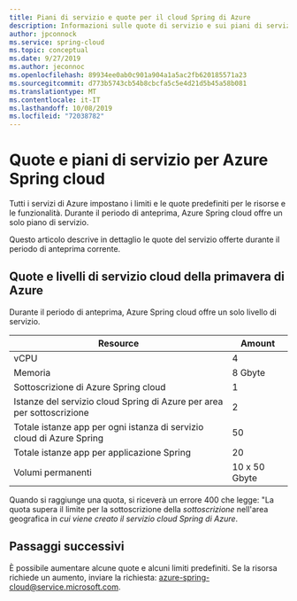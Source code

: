 ```yaml
---
title: Piani di servizio e quote per il cloud Spring di Azure
description: Informazioni sulle quote di servizio e sui piani di servizio per Azure Spring cloud
author: jpconnock
ms.service: spring-cloud
ms.topic: conceptual
ms.date: 9/27/2019
ms.author: jeconnoc
ms.openlocfilehash: 89934ee0ab0c901a904a1a5ac2fb620185571a23
ms.sourcegitcommit: d773b5743cb54b8cbcfa5c5e4d21d5b45a58b081
ms.translationtype: MT
ms.contentlocale: it-IT
ms.lasthandoff: 10/08/2019
ms.locfileid: "72038782"
---
```

# <a name="quotas-and-service-plans-for-azure-spring-cloud"></a>Quote e piani di servizio per Azure Spring cloud

Tutti i servizi di Azure impostano i limiti e le quote predefiniti per le risorse e le funzionalità.  Durante il periodo di anteprima, Azure Spring cloud offre un solo piano di servizio.

Questo articolo descrive in dettaglio le quote del servizio offerte durante il periodo di anteprima corrente.

## <a name="azure-spring-cloud-service-tiers-and-quotas"></a>Quote e livelli di servizio cloud della primavera di Azure

Durante il periodo di anteprima, Azure Spring cloud offre un solo livello di servizio.

Resource | Amount
------- | -------
vCPU | 4
Memoria | 8 Gbyte
Sottoscrizione di Azure Spring cloud | 1
Istanze del servizio cloud Spring di Azure per area per sottoscrizione | 2
Totale istanze app per ogni istanza di servizio cloud di Azure Spring | 50
Totale istanze app per applicazione Spring | 20
Volumi permanenti | 10 x 50 Gbyte

Quando si raggiunge una quota, si riceverà un errore 400 che legge: "La quota supera il limite per la sottoscrizione della *sottoscrizione* nell'area geografica in *cui viene creato il servizio cloud Spring di Azure*.

## <a name="next-steps"></a>Passaggi successivi

È possibile aumentare alcune quote e alcuni limiti predefiniti. Se la risorsa richiede un aumento, inviare la richiesta: azure-spring-cloud@service.microsoft.com.

